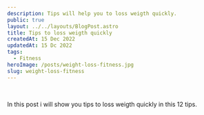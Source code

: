 ```yaml
---
description: Tips will help you to loss weigth quickly.
public: true
layout: ../../layouts/BlogPost.astro
title: Tips to loss weigth quickly
createdAt: 15 Dec 2022
updatedAt: 15 Dc 2022
tags:
  - Fitness
heroImage: /posts/weight-loss-fitness.jpg
slug: weight-loss-fitness
---
```


</br>

In this post i will show you tips to loss weigth quickly in this 12 tips.
